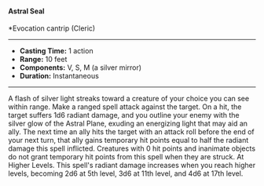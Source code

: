 #### Astral Seal
*Evocation cantrip (Cleric)
___
- **Casting Time:** 1 action
- **Range:** 10 feet
- **Components:** V, S, M (a silver mirror)
- **Duration:** Instantaneous
---
A flash of silver light streaks toward a creature of
your choice you can see within range. Make a
ranged spell attack against the target. On a hit, the
target suffers 1d6 radiant damage, and you outline
your enemy with the silver glow of the Astral Plane,
exuding an energizing light that may aid an ally.
The next time an ally hits the target with an attack
roll before the end of your next turn, that ally gains
temporary hit points equal to half the radiant
damage this spell inflicted. Creatures with 0 hit
points and inanimate objects do not grant
temporary hit points from this spell when they are
struck.
At Higher Levels.  This spell's radiant damage
increases when you reach higher levels, becoming
2d6 at 5th level, 3d6 at 11th level, and 4d6 at 17th
level.
